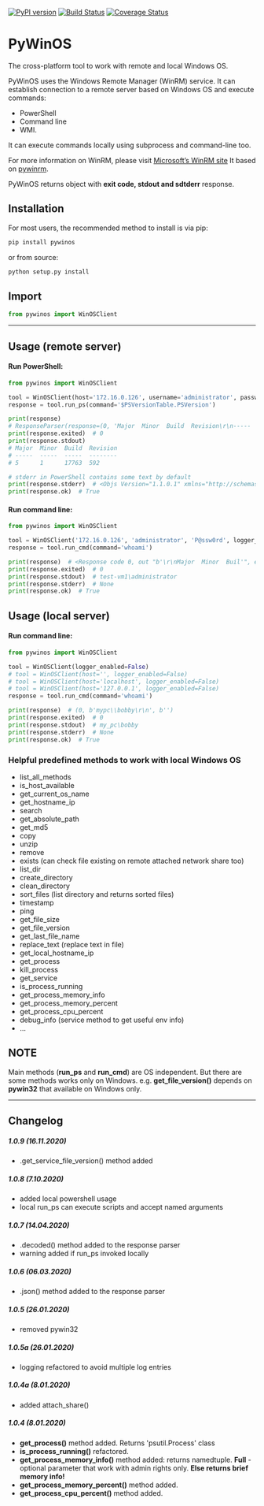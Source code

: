 [![PyPI version](https://badge.fury.io/py/pywinos.svg)](https://badge.fury.io/py/pywinos)
[![Build Status](https://travis-ci.org/c-pher/PyWinOS.svg?branch=master)](https://travis-ci.org/c-pher/PyWinOS)
[![Coverage Status](https://coveralls.io/repos/github/c-pher/PyWinOS/badge.svg?branch=master)](https://coveralls.io/github/c-pher/PyWinOS?branch=master)

# PyWinOS
The cross-platform tool to work with remote and local Windows OS.

PyWinOS uses the Windows Remote Manager (WinRM) service. It can establish connection to a remote server based on Windows OS and execute commands:
- PowerShell
- Command line
- WMI.

It can execute commands locally using subprocess and command-line too.

For more information on WinRM, please visit [Microsoft’s WinRM site](https://docs.microsoft.com/en-us/windows/win32/winrm/portal?redirectedfrom=MSDN)
It based on [pywinrm](https://pypi.org/project/pywinrm/).

PyWinOS returns object with **exit code, stdout and sdtderr** response.

## Installation
For most users, the recommended method to install is via pip:
```cmd
pip install pywinos
```

or from source:

```cmd
python setup.py install
```

## Import
```python
from pywinos import WinOSClient
```
---
## Usage (remote server)
#### Run PowerShell:
```python
from pywinos import WinOSClient

tool = WinOSClient(host='172.16.0.126', username='administrator', password='rds123RDS', logger_enabled=True)
response = tool.run_ps(command='$PSVersionTable.PSVersion')

print(response)  
# ResponseParser(response=(0, 'Major  Minor  Build  Revision\r\n-----  -----  -----  --------\r\n5      1      17763  592', None, '$PSVersionTable.PSVersion'))
print(response.exited)  # 0
print(response.stdout)
# Major  Minor  Build  Revision
# -----  -----  -----  --------
# 5      1      17763  592

# stderr in PowerShell contains some text by default    
print(response.stderr)  # <Objs Version="1.1.0.1" xmlns="http://schemas.microsoft.com/powershell/2004/04"><Ob...
print(response.ok)  # True
```

#### Run command line:
```python
from pywinos import WinOSClient

tool = WinOSClient('172.16.0.126', 'administrator', 'P@ssw0rd', logger_enabled=False)
response = tool.run_cmd(command='whoami')

print(response)  # <Response code 0, out "b'\r\nMajor  Minor  Buil'", err "b''">
print(response.exited)  # 0
print(response.stdout)  # test-vm1\administrator
print(response.stderr)  # None
print(response.ok)  # True

```

## Usage (local server)
#### Run command line:
```python
from pywinos import WinOSClient

tool = WinOSClient(logger_enabled=False)
# tool = WinOSClient(host='', logger_enabled=False)
# tool = WinOSClient(host='localhost', logger_enabled=False)
# tool = WinOSClient(host='127.0.0.1', logger_enabled=False)
response = tool.run_cmd(command='whoami')

print(response)  # (0, b'mypc\\bobby\r\n', b'')
print(response.exited)  # 0
print(response.stdout)  # my_pc\bobby
print(response.stderr)  # None
print(response.ok)  # True
```

### Helpful predefined methods to work with local Windows OS

* list_all_methods
* is_host_available
* get_current_os_name
* get_hostname_ip
* search
* get_absolute_path
* get_md5
* copy
* unzip
* remove
* exists (can check file existing on remote attached network share too)
* list_dir
* create_directory
* clean_directory
* sort_files (list directory and returns sorted files)
* timestamp
* ping
* get_file_size
* get_file_version
* get_last_file_name
* replace_text (replace text in file)
* get_local_hostname_ip
* get_process
* kill_process
* get_service
* is_process_running
* get_process_memory_info
* get_process_memory_percent
* get_process_cpu_percent
* debug_info (service method to get useful env info)
* ...

## NOTE
Main methods (**run_ps** and **run_cmd**) are OS independent.
But there are some methods works only on Windows. e.g. **get_file_version()** depends on **pywin32** that available on Windows only.

---

## Changelog
##### 1.0.9 (16.11.2020)
- .get_service_file_version() method added

##### 1.0.8 (7.10.2020)
- added local powershell usage
- local run_ps can execute scripts and accept named arguments 


##### 1.0.7 (14.04.2020)
- .decoded() method added to the response parser
- warning added if run_ps invoked locally

##### 1.0.6 (06.03.2020)
- .json() method added to the response parser

##### 1.0.5 (26.01.2020)
- removed pywin32

##### 1.0.5a (26.01.2020)
- logging refactored to avoid multiple log entries

##### 1.0.4a (8.01.2020)
- added attach_share()

##### 1.0.4 (8.01.2020)
- **get_process()** method added. Returns 'psutil.Process' class
- **is_process_running()** refactored.
- **get_process_memory_info()** method added: returns namedtuple. **Full** - optional parameter that work with admin
    rights only. **Else returns brief memory info!**
- **get_process_memory_percent()** method added.
- **get_process_cpu_percent()** method added.
